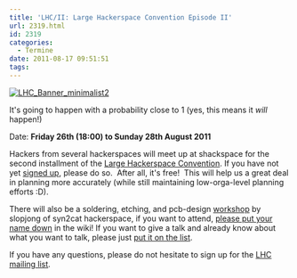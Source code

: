 ```yaml
---
title: 'LHC/II: Large Hackerspace Convention Episode II'
url: 2319.html
id: 2319
categories:
  - Termine
date: 2011-08-17 09:51:51
tags:
---
```


[![](https://blog.shackspace.de/wp-content/uploads/2011/06/LHC_Banner_minimalist2.jpg "LHC_Banner_minimalist2")](https://blog.shackspace.de/wp-content/uploads/2011/06/LHC_Banner_minimalist2.jpg)

It's going to happen with a probability close to 1 (yes, this means it _will_ happen!)

Date: **Friday 26th **(18:00)** to Sunday 28th August 2011**

Hackers from several hackerspaces will meet up at shackspace for the second installment of the [Large Hackerspace Convention](https://blog.shackspace.de/lhcii).
If you have not yet [signed up](https://blog.shackspace.de/wiki/doku.php?id=event:lhc-ii:anmeldung), please do so.  After all, it's free!  This will help us a great deal in planning more accurately (while still maintaining low-orga-level planning efforts :D).

There will also be a soldering, etching, and pcb-design [workshop](https://blog.shackspace.de/wiki/doku.php?id=event:lhc-ii:talks_workshops#workshops) by slopjong of syn2cat hackerspace, if you want to attend, [please put your name down](https://blog.shackspace.de/wiki/doku.php?id=event:lhc-ii:talks_workshops#workshops) in the wiki!
If you want to give a talk and already know about what you want to talk, please just [put it on the list](https://blog.shackspace.de/wiki/doku.php?id=event:lhc-ii:talks_workshops#talks).

If you have any questions, please do not hesitate to sign up for the [LHC mailing list](https://lists.shackspace.de/mailman/listinfo/lhcii).